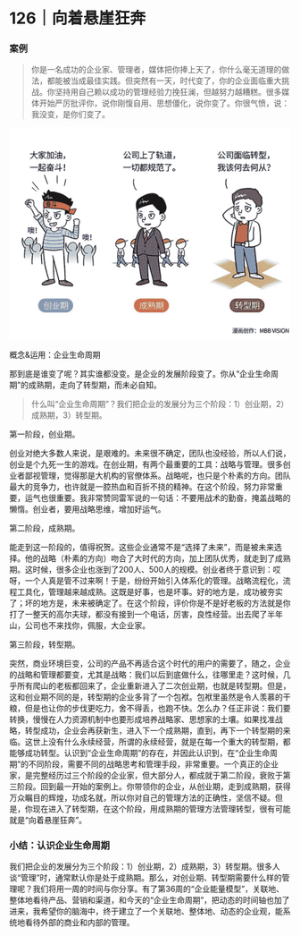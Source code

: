 # 126｜向着悬崖狂奔

### 案例

> 你是一名成功的企业家、管理者，媒体把你捧上天了，你什么毫无道理的做法，都能被当成最佳实践。但突然有一天，时代变了，你的企业面临重大挑战。你坚持用自己赖以成功的管理经验力挽狂澜，但越努力越糟糕。很多媒体开始严厉批评你，说你刚愎自用、思想僵化，说你变了。你很气愤，说：我没变，是你们变了。

![](img/ee21a9253d4a28d92cf9c611c8f5c110.jpg)

概念&运用：企业生命周期

那到底是谁变了呢？其实谁都没变。是企业的发展阶段变了。你从“企业生命周期”的成熟期，走向了转型期，而未必自知。

> 什么叫“企业生命周期”？我们把企业的发展分为三个阶段：1）创业期，2）成熟期，3）转型期。

第一阶段，创业期。

创业对绝大多数人来说，是艰难的。未来很不确定，团队也没经验，所以人们说，创业是个九死一生的游戏。在创业期，有两个最重要的工具：战略与管理。很多创业者鄙视管理，觉得那是大机构的官僚体系。战略呢，也只是个朴素的方向。团队最大的竞争力，也许就是一腔热血和百折不挠的精神。在这个阶段，努力非常重要，运气也很重要。我非常赞同雷军说的一句话：不要用战术的勤奋，掩盖战略的懒惰。创业者，要用战略思维，增加好运气。

第二阶段，成熟期。

能走到这一阶段的，值得祝贺。这些企业通常不是“选择了未来”，而是被未来选择。他的战略（朴素的方向）吻合了大时代的方向，加上团队优秀，就走到了成熟期。这时候，很多企业也涨到了200人、500人的规模。创业者终于意识到：哎呀，一个人真是管不过来啊！于是，纷纷开始引入体系化的管理。战略流程化，流程工具化，管理越来越成熟。这既是好事，也是坏事。好的地方是，成功被夯实了；坏的地方是，未来被确定了。在这个阶段，评价你是不是好老板的方法就是你打了一整天的高尔夫球，都没有接到一个电话，厉害，良性经营。出去爬了半年山，公司也不来找你，佩服，大企业家。

第三阶段，转型期。

突然，商业环境巨变，公司的产品不再适合这个时代的用户的需要了，随之，企业的战略和管理都要变，尤其是战略：我们以后到底做什么，往哪里走？这时候，几乎所有爬山的老板都回来了，企业重新进入了二次创业期，也就是转型期。但是，这和创业期不同的是，转型期的企业多背了一个包袱。包袱里虽然是令人羡慕的干粮，但是也让你的步伐更吃力，舍不得丢，也跑不快。怎么办？任正非说：我们要转换，慢慢在人力资源机制中也要形成培养战略家、思想家的土壤。如果找准战略，转型成功，企业会再获新生，进入下一个成熟期，直到，再下一个转型期的来临。这世上没有什么永续经营，所谓的永续经营，就是在每一个重大的转型期，都能够成功转型。认识到“企业生命周期”的存在，并因此认识到，在“企业生命周期”的不同阶段，需要不同的战略思考和管理手段，非常重要。一个真正的企业家，是完整经历过三个阶段的企业家，但大部分人，都成就于第二阶段，衰败于第三阶段。回到最一开始的案例上。你带领你的企业，从创业期，走到成熟期，获得万众瞩目的辉煌，功成名就，所以你对自己的管理方法的正确性，坚信不疑。但是，你现在进入了转型期，在这个阶段，用成熟期的管理方法管理转型，很有可能就是“向着悬崖狂奔”。

### 小结：认识企业生命周期

我们把企业的发展分为三个阶段：1）创业期，2）成熟期，3）转型期。很多人谈“管理”时，通常默认你是处于成熟期。那么，对创业期、转型期需要什么样的管理呢？我们将用一周的时间与你分享。有了第36周的“企业能量模型”，关联地、整体地看待产品、营销和渠道，和今天的“企业生命周期”，把动态的时间轴也加了进来，我希望你的脑海中，终于建立了一个关联地、整体地、动态的企业观，能系统地看待外部的商业和内部的管理。